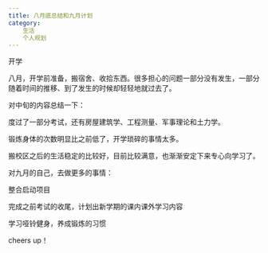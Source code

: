 ```yaml
---
title: 八月底总结和九月计划
category: 
    生活
    个人规划
---
```


开学

<!--more-->

八月，开学前准备，搬宿舍、收拾东西。很多担心的问题一部分没有发生，一部分随着时间的推移、到了发生的时候却轻轻地就过去了。

对中旬的内容总结一下：

度过了一部分考试，还有房屋建筑学、工程测量、军事理论和土力学。

锻炼身体的次数明显比之前低了，开学琐碎的事情太多。

搬校区之后的生活稳定的比较好，目前比较满意，也渐渐安定下来专心向学习了。

对九月的自己，去做更多的事情：

整合启动项目

完成之前考试的收尾，计划出新学期的课内课外学习内容

学习哑铃健身，养成锻炼的习惯

cheers up！
